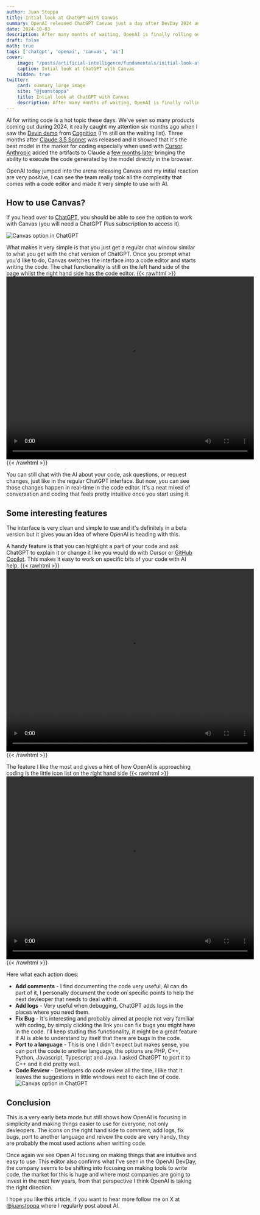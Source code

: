 ```yaml
---
author: Juan Stoppa
title: Intial look at ChatGPT with Canvas
summary: OpenAI released ChatGPT Canvas just a day after DevDay 2024 and it really feels like they are heading in the right direction.
date: 2024-10-03
description: After many months of waiting, OpenAI is finally rolling out new features and it really looks like their priority now is developers.
draft: false
math: true
tags: ['chatgpt', 'openai', 'canvas', 'ai']
cover:
    image: "/posts/artificial-intelligence/fundamentals/initial-look-at-chatgpt-with-canvas/chatgpt-with-canvas-cover.png"
    caption: Intial look at ChatGPT with Canvas
    hidden: true
twitter:
    card: summary_large_image
    site: "@juanstoppa"
    title: Intial look at ChatGPT with Canvas
    description: After many months of waiting, OpenAI is finally rolling out new features and it really looks like their priority now is developers.
---
```


AI for writing code is a hot topic these days. We've seen so many products coming out during 2024, it really caught my attention six months ago when I saw the [Devin demo](https://www.youtube.com/watch?v=fjHtjT7GO1c) from [Cognition](https://www.cognition.ai/) (I'm still on the waiting list). Three months after [Claude 3.5 Sonnet](https://www.anthropic.com/news/claude-3-5-sonnet) was  released and it showed that it's the best model in the market for coding especially when used with [Cursor](https://www.cursor.com/). [Anthropic](https://www.anthropic.com/) added the artifacts to Claude a [few months later](https://www.anthropic.com/news/artifacts) bringing the ability to execute the code generated by the model directly in the browser.

OpenAI today jumped into the arena releasing Canvas and my initial reaction are very positive, I can see the team really took all the complexity that comes with a code editor and made it very simple to use with AI. 

## How to use Canvas?

If you head over to [ChatGPT](https://chatgpt.com/), you should be able to see the option to work with Canvas (you will need a ChatGPT Plus subscription to access it).

![Canvas option in ChatGPT](/posts/artificial-intelligence/fundamentals/initial-look-at-chatgpt-with-canvas/chatgpt-canvas-option.png)

What makes it very simple is that you just get a regular chat window similar to what you get with the chat version of ChatGPT. 
Once you prompt what you'd like to do, Canvas switches the interface into a code editor and starts writing the code. The chat functionality is still on the left hand side of the page whilst the right hand side has the code editor.
{{< rawhtml >}}
<video width="650" height="480" style="display: block; margin: 0 auto" controls>
  <source src="/posts/artificial-intelligence/fundamentals/initial-look-at-chatgpt-with-canvas/chatgpt-with-canvas.mp4" type="video/mp4">
  Your browser does not support the video tag.
</video>
{{< /rawhtml >}}

You can still chat with the AI about your code, ask questions, or request changes, just like in the regular ChatGPT interface. But now, you can see those changes happen in real-time in the code editor. It's a neat mixed of conversation and coding that feels pretty intuitive once you start using it.

## Some interesting features

The interface is very clean and simple to use and it's definitely in a beta version but it gives you an idea of where OpenAI is heading with this.

A handy feature is that you can highlight a part of your code and ask ChatGPT to explain it or change it like you would do with Cursor or [GitHub Copilot](https://github.com/features/copilot). This makes it easy to work on specific bits of your code with AI help.
{{< rawhtml >}}
<video width="650" height="480" style="display: block; margin: 0 auto" controls>
  <source src="/posts/artificial-intelligence/fundamentals/initial-look-at-chatgpt-with-canvas/chatgpt-canvas-ask-chatgpt.mp4" type="video/mp4">
  Your browser does not support the video tag.
</video>
{{< /rawhtml >}}

The feature I like the most and gives a hint of how OpenAI is approaching coding is the little icon list on the right hand side
{{< rawhtml >}}
<video width="650" height="480" style="display: block; margin: 0 auto" controls>
  <source src="/posts/artificial-intelligence/fundamentals/initial-look-at-chatgpt-with-canvas/chatgpt-canvas-right-hand-side-icons.mp4" type="video/mp4">
  Your browser does not support the video tag.
</video>
{{< /rawhtml >}}

Here what each action does:

- **Add comments** - I find documenting the code very useful, AI can do part of it, I personally document the code on specific points to help the next devleoper that needs to deal with it.
- **Add logs** - Very useful when debugging, ChatGPT adds logs in the places where you need them.
- **Fix Bug** - It's interesting and probably aimed at people not very familiar with coding, by simply clicking the link you can fix bugs you might have in the code. I'll keep studing this functionality, it might be a great feature if AI is able to understand by itself that there are bugs in the code.
- **Port to a language** - This is one I didn't expect but makes sense, you can port the code to another language, the options are PHP, C++, Python, Javascript, Typescript and Java. I asked ChatGPT to port it to C++ and it did pretty well.
- **Code Review** - Developers do code review all the time, I like that it leaves the suggestions in little windows next to each line of code.
![Canvas option in ChatGPT](/posts/artificial-intelligence/fundamentals/initial-look-at-chatgpt-with-canvas/chatgpt-with-canvas-code-review.png)

## Conclusion 

This is a very early beta mode but still shows how OpenAI is focusing in simplicity and making things easier to use for everyone, not only devleopers. The icons on the right hand side to comment, add logs, fix bugs, port to another language and reivew the code are very handy, they are probably the most used actions when writting code. 

Once again we see Open AI focusing on making things that are intuitive and easy to use. This editor also confirms what I've seen in the OpenAI DevDay, the company seems to be shifting into focusing on making tools to write code, the market for this is huge and where most companies are going to invest in the next few years, from that perspective I think OpenAI is taking the right direction.

I hope you like this article, if you want to hear more follow me on X at [@juanstoppa](https://x.com/juanstoppa) where I regularly post about AI.

